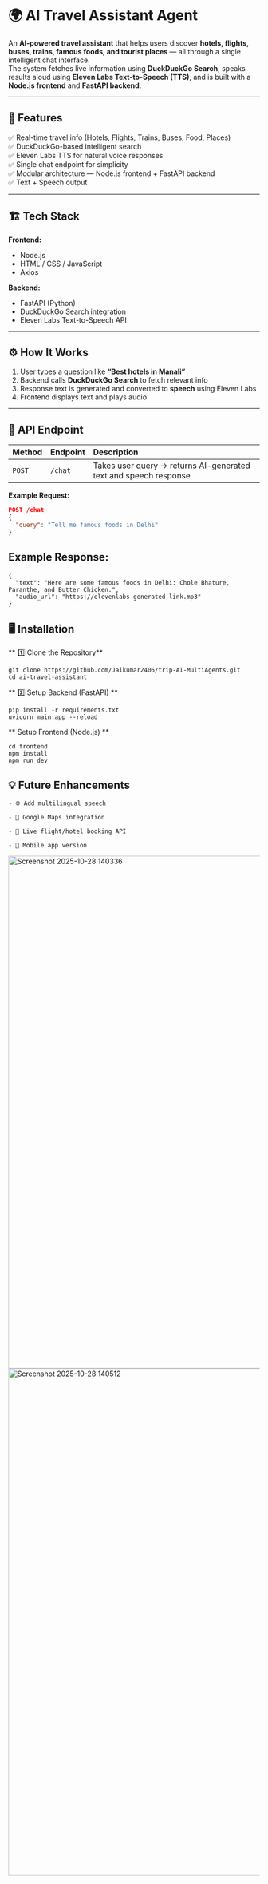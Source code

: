 # 🌍 AI Travel Assistant Agent  

An **AI-powered travel assistant** that helps users discover **hotels, flights, buses, trains, famous foods, and tourist places** — all through a single intelligent chat interface.  
The system fetches live information using **DuckDuckGo Search**, speaks results aloud using **Eleven Labs Text-to-Speech (TTS)**, and is built with a **Node.js frontend** and **FastAPI backend**.  

---

## 🚀 Features  

✅ Real-time travel info (Hotels, Flights, Trains, Buses, Food, Places)  
✅ DuckDuckGo-based intelligent search  
✅ Eleven Labs TTS for natural voice responses  
✅ Single chat endpoint for simplicity  
✅ Modular architecture — Node.js frontend + FastAPI backend  
✅ Text + Speech output  

---

## 🏗️ Tech Stack  

**Frontend:**  
- Node.js  
- HTML / CSS / JavaScript  
- Axios  

**Backend:**  
- FastAPI (Python)  
- DuckDuckGo Search integration  
- Eleven Labs Text-to-Speech API  

---

## ⚙️ How It Works  

1. User types a question like **“Best hotels in Manali”**  
2. Backend calls **DuckDuckGo Search** to fetch relevant info  
3. Response text is generated and converted to **speech** using Eleven Labs  
4. Frontend displays text and plays audio  

---

## 🧩 API Endpoint  

| Method | Endpoint | Description |
|:-------|:----------|:------------|
| `POST` | `/chat` | Takes user query → returns AI-generated text and speech response |

**Example Request:**
```json
POST /chat
{
  "query": "Tell me famous foods in Delhi"
}
```

## Example Response:
```
{
  "text": "Here are some famous foods in Delhi: Chole Bhature, Paranthe, and Butter Chicken.",
  "audio_url": "https://elevenlabs-generated-link.mp3"
}
```
## 🖥️ Installation
** 1️⃣ Clone the Repository**
```
git clone https://github.com/Jaikumar2406/trip-AI-MultiAgents.git
cd ai-travel-assistant
```
** 2️⃣ Setup Backend (FastAPI) **
```
pip install -r requirements.txt
uvicorn main:app --reload
```
** Setup Frontend (Node.js) ** 
```
cd frontend
npm install
npm run dev
```
## 💡 Future Enhancements
```
- 🌐 Add multilingual speech

- 🧭 Google Maps integration

- 🏨 Live flight/hotel booking API

- 📱 Mobile app version

```
<img width="1919" height="1027" alt="Screenshot 2025-10-28 140336" src="https://github.com/user-attachments/assets/cef7e468-2d4b-49eb-9fa6-b7181d4bf20f" />



<img width="1913" height="1016" alt="Screenshot 2025-10-28 140512" src="https://github.com/user-attachments/assets/04dddbcb-d8a0-4bf3-a1b4-707fd7bf9154" />
